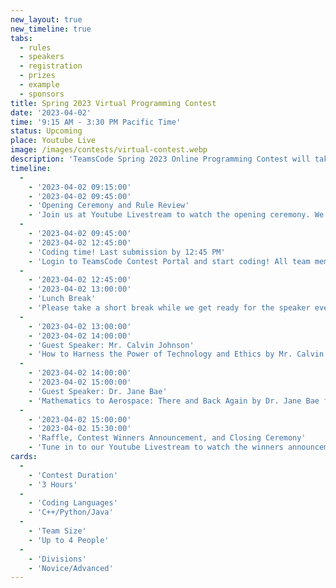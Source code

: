 ```yaml
---
new_layout: true
new_timeline: true
tabs:
  - rules
  - speakers
  - registration
  - prizes
  - example
  - sponsors
title: Spring 2023 Virtual Programming Contest
date: '2023-04-02'
time: '9:15 AM - 3:30 PM Pacific Time'
status: Upcoming
place: Youtube Live
image: /images/contests/virtual-contest.webp
description: 'TeamsCode Spring 2023 Online Programming Contest will take place on Sunday, April 2nd, from 9:15 AM to 3:30 PM (Pacific Time) through a Youtube livestream! Computer science students are welcomed to join this competitive programming experience! Teams of up to 4 students will spend 3 hours solving interesting algorithmic problems. There will be two divisions: Novice and Advanced. Thousands of dollars worth of prizes will be given out, including placement awards, raffle prizes, and more! Only pre-college participants are eligible for prizes.'
timeline:
  -
    - '2023-04-02 09:15:00'
    - '2023-04-02 09:45:00'
    - 'Opening Ceremony and Rule Review'
    - 'Join us at Youtube Livestream to watch the opening ceremony. We will also be going over the rules of the contest.'
  -
    - '2023-04-02 09:45:00'
    - '2023-04-02 12:45:00'
    - 'Coding time! Last submission by 12:45 PM'
    - 'Login to TeamsCode Contest Portal and start coding! All team members can submit solutions and get instant feedbacks until 12:45 PM.'
  -
    - '2023-04-02 12:45:00'
    - '2023-04-02 13:00:00'
    - 'Lunch Break'
    - 'Please take a short break while we get ready for the speaker events. If you need, feel free to eat lunch while listening to the speakers.'
  -
    - '2023-04-02 13:00:00'
    - '2023-04-02 14:00:00'
    - 'Guest Speaker: Mr. Calvin Johnson'
    - 'How to Harness the Power of Technology and Ethics by Mr. Calvin Johnson.'
  -
    - '2023-04-02 14:00:00'
    - '2023-04-02 15:00:00'
    - 'Guest Speaker: Dr. Jane Bae'
    - 'Mathematics to Aerospace: There and Back Again by Dr. Jane Bae from Caltech.'
  -
    - '2023-04-02 15:00:00'
    - '2023-04-02 15:30:00'
    - 'Raffle, Contest Winners Announcement, and Closing Ceremony'
    - 'Tune in to our Youtube Livestream to watch the winners announcement, raffle, and our final closing ceremony.'
cards:
  -
    - 'Contest Duration'
    - '3 Hours'
  -
    - 'Coding Languages'
    - 'C++/Python/Java'
  -
    - 'Team Size'
    - 'Up to 4 People'
  -
    - 'Divisions'
    - 'Novice/Advanced'
---
```

